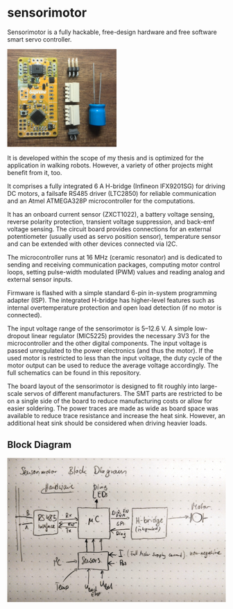 # sensorimotor
Sensorimotor is a fully hackable, free-design hardware and free software smart servo controller.

<img src="img/ux0_rev1_assembly.jpg" alt="Sensorimotor" width="50%">

It is developed within the scope of my thesis and is optimized for the application in
walking robots. However, a variety of other projects might benefit from it, too.

It comprises a fully integrated 6 A H-bridge (Infineon IFX9201SG) for
driving DC motors, a failsafe RS485 driver (LTC2850) for reliable communication and an Atmel
ATMEGA328P microcontroller for the computations. 

It has an onboard current sensor (ZXCT1022), a battery voltage sensing, reverse polarity protection, transient voltage
suppression, and back-emf voltage sensing. The circuit board provides connections for
an external potentiometer (usually used as servo position sensor), temperature sensor and can be extended with other devices connected via I2C.

The microcontroller runs at 16 MHz (ceramic resonator) and is dedicated to sending and receiving communication packages, computing motor control loops, setting
pulse-width modulated (PWM) values and reading analog and external sensor inputs.

Firmware is flashed with a simple standard 6-pin in-system programming adapter (ISP). The integrated H-bridge has higher-level features such as internal overtemperature protection and open load detection (if no motor is connected). 

The input voltage range of the sensorimotor is 5–12.6 V. A simple low-dropout linear regulator (MIC5225) provides the necessary 3V3 for the microcontroller and the other digital components. The input voltage is passed unregulated to the power electronics (and thus the motor). If the used motor is restricted to less than the input
voltage, the duty cycle of the motor output can be used to reduce the average voltage accordingly. The full schematics can be found in this repository.

The board layout of the sensorimotor is designed to fit roughly into large-scale servos of different manufacturers. The SMT parts are restricted to be on a single side of the board to reduce manufacturing costs or allow for easier soldering. The power traces are made as wide as board space was available to reduce trace resistance and increase the heat sink. However, an additional heat sink should be considered when driving heavier loads.

## Block Diagram
![Block Diagram](/img/blockdiagram.jpg)
